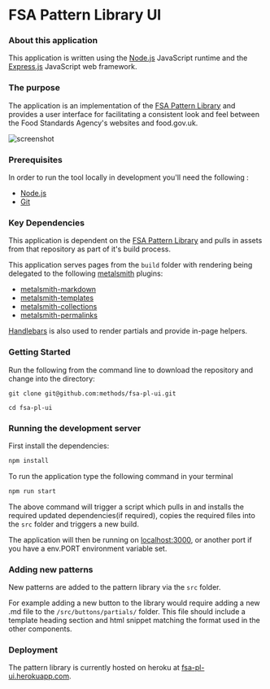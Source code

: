 
FSA Pattern Library UI
======================

### About this application

This application is written using the [Node.js](https://nodejs.org/en/) JavaScript runtime and the [Express.js](https://expressjs.com/) JavaScript web framework.

### The purpose

The application is an implementation of the [FSA Pattern Library](https://github.com/methods/fsa-pl) and provides a user interface for facilitating a consistent look and feel between the Food Standards Agency's websites and food.gov.uk. 

![screenshot](https://github.com/methods/fsa-pl-ui/blob/master/screenshot.png "Pattern Library Screenshot")

### Prerequisites

In order to run the tool locally in development you'll need the following :

- [Node.js](https://nodejs.org/en/)
- [Git](https://git-scm.com/downloads) 

### Key Dependencies

This application is dependent on the [FSA Pattern Library](https://github.com/methods/fsa-pl) and pulls in assets from that repository as part of it's build process.

This application serves pages from the `build` folder with rendering being delegated to the following [metalsmith](http://www.metalsmith.io/) plugins:

- [metalsmith-markdown](https://github.com/segmentio/metalsmith-markdown)
- [metalsmith-templates](https://github.com/segmentio/metalsmith-templates)
- [metalsmith-collections](https://github.com/segmentio/metalsmith-collections)
- [metalsmith-permalinks](https://github.com/segmentio/metalsmith-permalinks)

[Handlebars](http://handlebarsjs.com/) is also used to render partials and provide in-page helpers.

### Getting Started

Run the following from the command line to download the repository and change into the directory:

```
git clone git@github.com:methods/fsa-pl-ui.git

cd fsa-pl-ui
```

### Running the development server

First install the dependencies:

```bash
npm install

```

To run the application type the following command in your terminal

```bash
npm run start
```

The above command will trigger a script which pulls in and installs the required updated dependencies(if required), copies the required files into the `src` folder and triggers a new build.


The application will then be running on [localhost:3000](http://localhost:3000), or another port if you have a env.PORT environment variable set.

### Adding new patterns

New patterns are added to the pattern library via the `src` folder.

For example adding a new button to the library would require adding a new .md file to the `/src/buttons/partials/` folder. This file should include a template heading section and html snippet matching the format used in the other components.

### Deployment

The pattern library is currently hosted on heroku at [fsa-pl-ui.herokuapp.com](http://fsa-pl-ui.herokuapp.com).

